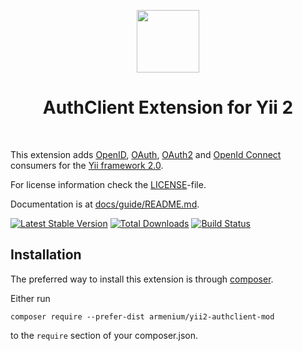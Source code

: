 <p align="center">
    <a href="https://github.com/yiisoft" target="_blank">
        <img src="https://avatars0.githubusercontent.com/u/993323" height="100px">
    </a>
    <h1 align="center">AuthClient Extension for Yii 2</h1>
    <br>
</p>

This extension adds [OpenID](http://openid.net/), [OAuth](http://oauth.net/), [OAuth2](http://oauth.net/2/) and [OpenId Connect](http://openid.net/connect/)
consumers for the [Yii framework 2.0](http://www.yiiframework.com).

For license information check the [LICENSE](https://github.com/yiisoft/yii2-authclient/blob/master/LICENSE.md)-file.

Documentation is at [docs/guide/README.md](https://github.com/yiisoft/yii2-authclient/blob/master/docs/guide/README.md).

[![Latest Stable Version](https://poser.pugx.org/yiisoft/yii2-authclient/v/stable.png)](https://packagist.org/packages/yiisoft/yii2-authclient)
[![Total Downloads](https://poser.pugx.org/yiisoft/yii2-authclient/downloads.png)](https://packagist.org/packages/yiisoft/yii2-authclient)
[![Build Status](https://github.com/yiisoft/yii2-authclient/workflows/build/badge.svg)](https://github.com/yiisoft/yii2-authclient/actions)

Installation
------------

The preferred way to install this extension is through [composer](http://getcomposer.org/download/).

Either run

```
composer require --prefer-dist armenium/yii2-authclient-mod
```

to the `require` section of your composer.json.
